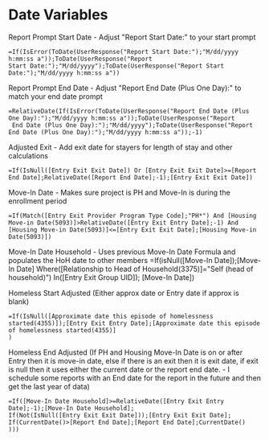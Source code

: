 # Date Variables

Report Prompt Start Date - Adjust "Report Start Date:" to your start prompt

```
=If(IsError(ToDate(UserResponse("Report Start Date:");"M/dd/yyyy h:mm:ss a"));ToDate(UserResponse("Report
Start Date:");"M/dd/yyyy");ToDate(UserResponse("Report Start Date:");"M/dd/yyyy h:mm:ss a"))
```

Report Prompt End Date - Adjust "Report End Date (Plus One Day):" to match your end date prompt

```
=RelativeDate(If(IsError(ToDate(UserResponse("Report End Date (Plus One Day):");"M/dd/yyyy h:mm:ss a"));ToDate(UserResponse("Report
 End Date (Plus One Day):");"M/dd/yyyy");ToDate(UserResponse("Report End Date (Plus One Day):");"M/dd/yyyy h:mm:ss a"));-1)
```

Adjusted Exit - Add exit date for stayers for length of stay and other calculations

```
=If(IsNull([Entry Exit Exit Date]) Or [Entry Exit Exit Date]>=[Report End Date];RelativeDate([Report End Date];-1);[Entry Exit Exit Date])
```

Move-In Date - Makes sure project is PH and Move-In is during the enrollment period

```
=If(Match([Entry Exit Provider Program Type Code];"PH*") And [Housing Move-in Date(5093)]>RelativeDate([Entry Exit Entry Date];-1) And [Housing Move-in Date(5093)]<=[Entry Exit Exit Date];[Housing Move-in Date(5093)])
```

Move-In Date Household - Uses previous Move-In Date Formula and populates the HoH date to other members
=If(isNull([Move-In Date]);[Move-In Date] Where([Relationship to Head of Household(3375)]="Self (head of household)") In([Entry Exit Group UID]); [Move-In Date])

Homeless Start Adjusted (Either approx date or Entry date if approx is blank)

```
=If(IsNull([Approximate date this episode of homelessness started(4355)]);[Entry Exit Entry Date];[Approximate date this episode of homelessness started(4355)]
)
```

Homeless End Adjusted (If PH and Housing Move-In Date is on or after Entry then it is move-in date, else if there is an exit then it is exit date, if exit is null then it uses either the current date or the report end date. - I schedule some reports with an End date for the report in the future and then get the last year of data)

```
=If([Move-In Date Household]>=RelativeDate([Entry Exit Entry Date];-1);[Move-In Date Household];
If(Not(IsNull([Entry Exit Exit Date]));[Entry Exit Exit Date];
If(CurrentDate()>[Report End Date];[Report End Date];CurrentDate()
)))
```
